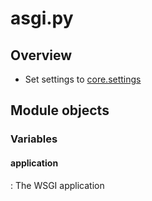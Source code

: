 # asgi.py

## Overview

* Set settings to [core.settings](./settings.md)

## Module objects

### Variables

#### application

:   The WSGI application
